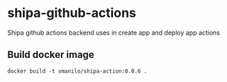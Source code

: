 # shipa-github-actions

Shipa github actions backend uses in create app and deploy app actions

## Build docker image

    docker build -t vmanilo/shipa-action:0.0.6 .
